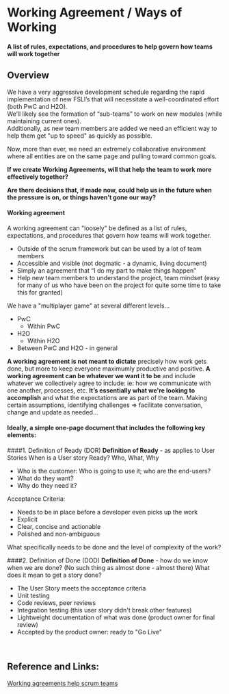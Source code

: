 # Working Agreement / Ways of Working
#### A list of rules, expectations, and procedures to help govern how teams will work together

## Overview
We have a very aggressive development schedule regarding the rapid implementation of new FSLI’s that will necessitate a well-coordinated effort  (both PwC and H2O).<br/>
We’ll likely see the formation of “sub-teams” to work on new modules (while maintaining current ones).<br/>
Additionally, as new team members are added we need an efficient way to help them get "up to speed" as quickly as possible.

Now, more than ever, we need an extremely collaborative environment where all entities are on the same page and pulling toward common goals.

**If we create Working Agreements, will that help the team to work more effectively together?**

**Are there decisions that, if made now, could help us in the future when the pressure is on, or things haven’t gone our way?**

#### Working agreement
A working agreement can "loosely" be defined as a list of rules, expectations, and procedures that govern how teams will work together.
- Outside of the scrum framework but can be used by a lot of team members
- Accessible and visible (not dogmatic -  a dynamic, living document)
- Simply an agreement that “I do my part to make things happen”
- Help new team members to understand the project, team mindset (easy for many of us who have been on the project for quite some time to take this for granted)

We have a "multiplayer game" at several different levels...
- PwC
    - Within PwC
- H2O
    - Within H2O
- Between PwC and H2O - in general

**A working agreement is not meant to dictate** precisely how work gets done, but more to keep everyone maximumly productive and positive.
**A working agreement can be whatever we want it to be** and include whatever we collectively agree to include: ie:  how we communicate with one another, processes, etc.
**It’s essentially what we're looking to accomplish** and what the expectations are as part of the team.
Making certain assumptions, identifying challenges => facilitate conversation, change and update as needed...

#### Ideally, a simple one-page document that includes the following key elements:
####1. Definition of Ready (DOR)
**Definition of Ready** - as applies to User Stories
When is a User story Ready?
Who, What, Why
- Who is the customer: Who is going to use it; who are the end-users?
- What do they want?
- Why do they need it?

Acceptance Criteria:
- Needs to be in place before a developer even picks up the work
- Explicit
- Clear, concise and actionable
- Polished and non-ambiguous

What specifically needs to be done and the level of complexity of the work?

####2. Definition of Done (DOD)
**Definition of Done** - how do we know when we are done?
(No such thing as almost done - almost there)
What does it mean to get a story done?
- The User Story meets the acceptance criteria
- Unit testing
- Code reviews, peer reviews
- Integration testing (this user story didn't break other features)
- Lightweight documentation of what was done (product owner for final review)
- Accepted by the product owner: ready to "Go Live"

<br/>

## Reference and Links:
[Working agreements help scrum teams](https://www.clearlyagileinc.com/agile-blog/how-working-agreements-help-scrum-teams)
